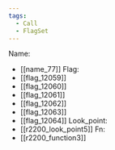 ```yaml
---
tags:
  - Call
  - FlagSet
---
```

Name:
- [[name_77]]
Flag:
- [[flag_12059]]
- [[flag_12060]]
- [[flag_12061]]
- [[flag_12062]]
- [[flag_12063]]
- [[flag_12064]]
Look_point:
- [[r2200_look_point5]]
Fn:
- [[r2200_function3]]
